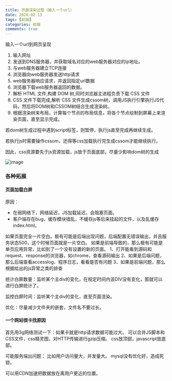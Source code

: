 ```yaml
---
title: 页面渲染过程（输入一个url）
date: 2020-02-13
tags: [前端]
categories: 前端
comments: true
---
```


输入一个url到网页呈现
1. 输入网址
2. 发送到DNS服务器，并获取域名对应的web服务器对应的ip地址。
3. 与web服务器建立TCP连接
4. 浏览器向web服务器发送http请求
5. web服务器响应请求，并返回指定url数据
6. 浏览器下载web服务器返回的数据。
7. 解析 HTML 文件,构建 DOM 树,同时浏览器主进程负责下载 CSS 文件
8. CSS 文件下载完成,解析 CSS 文件生成cssom树，调用JS执行引擎执行JS代码，然后将DOM树和CSSOM树结合生成渲染树。
9. 根据渲染树来布局，计算每个节点的布局信息，将各个节点绘制到屏幕上来渲染页面，直至显示完成。

若dom树生成过程中遇到script标签，则暂停，执行js直至完成再继续生成。

若执行js时需要操作cssom，还得等css加载执行完生成cssom才能继续执行。

因此，css资源要先于js资源加载，js放于页面底部，尽量少影响dom树的生成

![image](https://user-gold-cdn.xitu.io/2020/1/7/16f7ee2d9a5667b3?imageView2/0/w/1280/h/960/format/webp/ignore-error/1)
### 各种拓展
#### 页面加载白屏
原因：
- 在弱网络下，网络延迟，JS加载延迟，会阻塞页面。
- 客户端存在bug，缓存模块错乱，不缓存js等后来挂起的文件，以及乱缓存index.html。

如果页面完全一片空白。极有可能是后端出现问题，后端配置无错误输出，并且服务状态500，这个时候页面就是一片空白。
如果是前端导致的，那么极有可能是单页应用异常，比如到了一个没有设置的新的页面。
1、打开能看到源码和request、response的浏览器，如chrome，查看源码输出
2、如果是后端问题，那么后端查看accesslog、程序日志，看看是否有问题
3、如果是前端问题，那么根据给出的js异常之类的排查


统计白屏数量：监听某个主div的变化，在规定时间内该DIV没有变化，那就可以进行白屏统计了。

监控白屏时间：监听某个主div的变化，直至页面渲染。

优化：尽量减少文件夹的嵌套，文件名不要过长。

#### 一个网站很卡找原因

首先用3g网络测试一下：如果卡就是http请求数据可能过大。
可以合并JS脚本和CSS文件，css精灵图，对HTTP传输进行gzip压缩。
css放顶部，javascript放底部。

可能服务端出问题：
比如用户访问量大，并发量大。
mysql没有优化好，造成死锁。

可以用CDN加速把数据放在离用户更近的位置。
